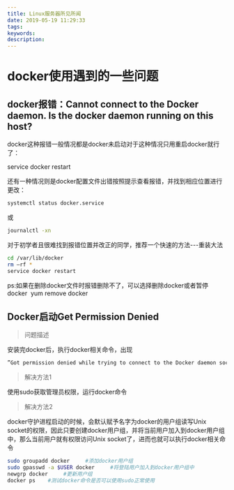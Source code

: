```yaml
---
title: Linux服务器所见所闻
date: 2019-05-19 11:29:33
tags:
keywords:
description:
---
```


# docker使用遇到的一些问题

## docker报错：Cannot connect to the Docker daemon. Is the docker daemon running on this host?

<!-- more -->

docker这种报错一般情况都是docker未启动对于这种情况只用重启docker就行了：

service docker restart  

还有一种情况则是docker配置文件出错按照提示查看报错，并找到相应位置进行更改：
``` bash
systemctl status docker.service
```
或
``` bash
journalctl -xn
```
对于初学者且很难找到报错位置并改正的同学，推荐一个快速的方法---重装大法

``` bash
cd /var/lib/docker
rm –rf *
service docker restart
```

ps:如果在删除docker文件时报错删除不了，可以选择删除docker或者暂停docker  yum remove docker

## Docker启动Get Permission Denied

>问题描述

安装完docker后，执行docker相关命令，出现

``` bash
”Got permission denied while trying to connect to the Docker daemon socket at unix:///var/run/docker.sock: Get http://%2Fvar%2Frun%2Fdocker.sock/v1.26/images/json: dial unix /var/run/docker.sock: connect: permission denied“
```

>解决方法1

使用sudo获取管理员权限，运行docker命令

>解决方法2

docker守护进程启动的时候，会默认赋予名字为docker的用户组读写Unix socket的权限，因此只要创建docker用户组，并将当前用户加入到docker用户组中，那么当前用户就有权限访问Unix socket了，进而也就可以执行docker相关命令

``` bash
sudo groupadd docker     #添加docker用户组
sudo gpasswd -a $USER docker     #将登陆用户加入到docker用户组中
newgrp docker     #更新用户组
docker ps    #测试docker命令是否可以使用sudo正常使用
```
